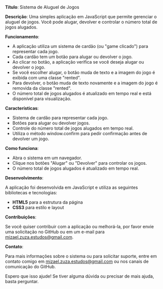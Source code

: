 **Título**: Sistema de Aluguel de Jogos

**Descrição**: Uma simples aplicação em JavaScript que permite gerenciar o aluguel de jogos. Você pode alugar, devolver e controlar o número total de jogos alugados.

**Funcionamento**:

* A aplicação utiliza um sistema de cardão (ou "game clicado") para representar cada jogo.
* Cada cardão tem um botão para alugar ou devolver o jogo.
* Ao clicar no botão, a aplicação verifica se você deseja alugar ou devolver o jogo.
* Se você escolher alugar, o botão muda de texto e a imagem do jogo é exibida com uma classe "rented".
* Para devolver, o botão muda de texto novamente e a imagem do jogo é removida da classe "rented".
* O número total de jogos alugados é atualizado em tempo real e está disponível para visualização.

**Características**:

* Sistema de cardão para representar cada jogo.
* Botões para alugar ou devolver jogos.
* Controle do número total de jogos alugados em tempo real.
* Utiliza o método window.confirm para pedir confirmação antes de devolver um jogo.

**Como funciona**:

* Abra o sistema em um navegador.
* Clique nos botões "Alugar" ou "Devolver" para controlar os jogos.
* O número total de jogos alugados é atualizado em tempo real.

**Desenvolvimento**:

A aplicação foi desenvolvida em JavaScript e utiliza as seguintes bibliotecas e tecnologias:

* **HTML5** para a estrutura da página
* **CSS3** para estilo e layout

**Contribuições**:

Se você quiser contribuir com a aplicação ou melhorá-la, por favor envie uma solicitação no GitHub ou em um e-mail para mizael.zuza.estudos@gmail.com.

**Contato**:

Para mais informações sobre o sistema ou para solicitar suporte, entre em contato comigo em mizael.zuza.estudos@gmail.com ou nos canais de comunicação do GitHub.

Espero que isso ajude! Se tiver alguma dúvida ou precisar de mais ajuda, basta perguntar.
